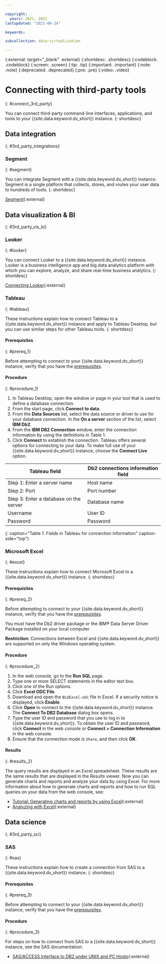 ```yaml
---

copyright:
  years: 2021, 2021
lastupdated: "2021-06-24"

keywords:

subcollection: data-virtualization

---
```


<!-- Attribute definitions --> 
{:external: target="_blank" .external}
{:shortdesc: .shortdesc}
{:codeblock: .codeblock}
{:screen: .screen}
{:tip: .tip}
{:important: .important}
{:note: .note}
{:deprecated: .deprecated}
{:pre: .pre}
{:video: .video}

# Connecting with third-party tools
{: #connect_3rd_party}

You can connect third-party command-line interfaces, applications, and tools to your {{site.data.keyword.dv_short}} instance. 
{: shortdesc}

## Data integration
{: #3rd_party_integrations}

<!--
### Informatica
{: #informatica}

You can connect Informatica to {{site.data.keyword.dv_short}} to help you manage your data.
{: shortdesc}

Watch this video to see how to integrate {{site.data.keyword.dv_short}} with Informatica Cloud.

<iframe class="embed-responsive-item" id="youtubeplayer1" title="DB2 Connections - Lightening Fast How-To with Informatica Cloud" type="text/html" width="640" height="390" src="//www.youtube.com/embed/TUiS_HstLnU?rel=0" frameborder="0" webkitallowfullscreen mozallowfullscreen allowfullscreen> </iframe>
-->

### Segment
{: #segment}

You can integrate Segment with a {{site.data.keyword.dv_short}} instance. Segment is a single platform that collects, stores, and routes your user data to hundreds of tools.
{: shortdesc}

[Segment](https://segment.com/docs/destinations/db2/){:external}

<!--
### Aginity Workbench
{: #aginity_wb}

These instructions explain how to connect Aginity Workbench to a {{site.data.keyword.dv_short}} instance. You can use Aginity Workbench to migrate IBM PureData for Analytics (Netezza) data models and data to {{site.data.keyword.dv_short}}.
{: shortdesc}

#### Prerequisites
{: #prereq6}

Before attempting to connect to your {{site.data.keyword.dv_short}} instance, verify that you have the [prerequisites](/docs/Db2onCloud/connecting?topic=Db2onCloud-connect_ov#prereqs).

#### Procedure
{: #proc6}

1. Download and install Aginity Workbench.
2. Determine your ODBC DSN from the connection information that you noted earlier.
3. Launch Aginity Workbench. If the database connection dialog box does not open automatically, open it by clicking **Connect** on the toolbar.
4. [Establish a database connection](https://www.aginity.com/documentation/WB/dashDB/Default.htm#Aginity_Topics/Aginity_Workbench/Database_Connection_Dialog_Box.htm){:external}. Use the host name, user ID, and password from the connection information that you noted earlier.
-->

## Data visualization & BI
{: #3rd_party_vis_bi}

### Looker
{: #looker}

You can connect Looker to a {{site.data.keyword.dv_short}} instance. Looker is a business intelligence app and big data analytics platform with which you can explore, analyze, and share real-time business analytics.
{: shortdesc}

[Connecting Looker](https://docs.looker.com/setup-and-management/connecting-to-db){:external}

### Tableau
{: #tableau}

These instructions explain how to connect Tableau to a {{site.data.keyword.dv_short}} instance and apply to Tableau Desktop<!--version 8.x-->, but you can use similar steps for other Tableau tools.
{: shortdesc}

#### Prerequisites
{: #prereq_1}

Before attempting to connect to your {{site.data.keyword.dv_short}} instance, verify that you have the [prerequisites](/docs/Db2onCloud/connecting?topic=Db2onCloud-connect_ov#prereqs).

#### Procedure
{: #procedure_1}

1. In Tableau Desktop, open the window or page in your tool that is used to define a database connection.
2. From the start page, click **Connect to data**.
3. From the **Data Sources** list, select the data source or driver to use for your database connection. In the **On a server** section of the list, select **IBM Db2**.
4. From the **IBM DB2 Connection** window, enter the connection information by using the definitions in Table 1.
5. Click **Connect** to establish the connection. Tableau offers several options for connecting to your data. To make full use of your {{site.data.keyword.dv_short}} instance, choose the **Connect Live** option.

| Tableau field | Db2 connections information field |
|---------------|-----------------------------------|
| Step 1: Enter a server name | Host name |
| Step 2: Port | Port number |
| Step 3: Enter a database on the server | Database name |
| Username | User ID |
| Password | Password |
{: caption="Table 1. Fields in Tableau for connection information" caption-side="top"}

### Microsoft Excel
{: #excel}

These instructions explain how to connect Microsoft Excel <!--2010-->to a {{site.data.keyword.dv_short}} instance.
{: shortdesc}

#### Prerequisites
{: #prereq_2}

Before attempting to connect to your {{site.data.keyword.dv_short}} instance, verify that you have the [prerequisites](/docs/Db2onCloud/connecting?topic=Db2onCloud-connect_ov#prereqs).

You must have the Db2 driver package or the IBM® Data Server Driver Package installed on your local computer. 

**Restriction**: Connections between Excel and {{site.data.keyword.dv_short}} are supported on only the Windows operating system.

#### Procedure
{: #procedure_2}

1. In the web console, go to the **Run SQL** page.    
2. Type one or more SELECT statements in the editor text box.
3. Click one of the Run options.
4. Click **Excel ODC File**.
5. Download and open the `BLUExcel.odc` file in Excel. If a security notice is displayed, click **Enable**.
6. Click **Open** to connect to the {{site.data.keyword.dv_short}} instance. The **Connect To DB2 Database** dialog box opens.
7. Type the user ID and password that you use to log in to {{site.data.keyword.dv_short}}. To obtain the user ID and password, click **Connect** in the web console or **Connect > Connection Information** in the web console.
8. Ensure that the connection mode is `Share`, and then click **OK**.

#### Results
{: #results_2}

The query results are displayed in an Excel spreadsheet. These results are the same results that are displayed in the Results viewer. Now you can generate charts and reports and analyze your data by using Excel. For more information about how to generate charts and reports and how to run SQL queries on your data from the web console, see: 
- [Tutorial: Generating charts and reports by using Excel](https://www.ibm.com/support/knowledgecenter/SSFMBX/com.ibm.swg.im.dashdb.analytics.doc/doc/explore_excel_reports.html){:external}
- [Analyzing with Excel](https://www.ibm.com/support/knowledgecenter/SSFMBX/com.ibm.swg.im.dashdb.analytics.doc/doc/exploreexcel.html){:external}

<!--
### Esri ArcGIS for Desktop
{: #esri_arcgis}

You can connect Esri ArcGIS for Desktop to a {{site.data.keyword.dv_short}} instance and then use it to analyze and visualize geospatial data.
{: shortdesc}

#### Prerequisites
{: #prereq10}

Before attempting to connect to your {{site.data.keyword.dv_short}} instance, verify that you have the [prerequisites](/docs/Db2onCloud/connecting?topic=Db2onCloud-connect_ov#prereqs).

You must have the Db2 driver package or the IBM® Data Server Driver Package installed on your computer.

#### Procedure
{: #proc10}

1. Determine your ODBC DSN data from the [connection information](/docs/Db2onCloud/connecting?topic=Db2onCloud-db_details_cxn_creds#db_details_cxn_creds) that you collected beforehand.

2. Create a new connection:
      
   a. In the ArcCatalog Catalog tree, open the Database Connections node and click **Add Database Connection**.
        
   b. In the Database Connections wizard:
   - Select **DB2** from the Database Platform drop-down list.
   - Enter the following string in the **Data source** field:
     ```
     HostName=<hostname>;Port=<port>;Database=<database>;
     CLIENTBUFFERSUNBOUNDLOBS=1;LOBCACHESIZE=50000000;
     FET_BUF_SIZE=256K  
     ```

     where `<hostname>`, `<port>`, and `<database>` are placeholders that represent the host name, port number, and database name that you noted earlier.
            
   - Select **Database authentication** as the authentication type.
            
   - Specify your user name and password (the user ID and password that you noted earlier) in the corresponding fields.
            
   - Press **OK**.
        
     ![Database Connections wizard](images/2_gs_conn.jpg "Database Connections wizard"){: caption="Figure 1. Database Connections wizard" caption-side="bottom"}

#### Results
{: #results3}

The ArcCatalog component of Esri ArcGIS for Desktop is now connected to your {{site.data.keyword.dv_short}} instance. 
-->

## Data science
{: #3rd_party_sci}

### SAS
{: #sas}

These instructions explain how to create a connection from SAS to a {{site.data.keyword.dv_short}} instance.
{: shortdesc}

#### Prerequisites
{: #prereq_3}

Before attempting to connect to your {{site.data.keyword.dv_short}} instance, verify that you have the [prerequisites](/docs/Db2onCloud/connecting?topic=Db2onCloud-connect_ov#prereqs).

#### Procedure
{: #procedure_3}

For steps on how to connect from SAS to a {{site.data.keyword.dv_short}} instance, see the SAS documentation:
- [SAS/ACCESS Interface to DB2 under UNIX and PC Hosts](https://documentation.sas.com/?docsetId=acreldb&docsetTarget=p1dzq4zjg1iycgn16l4xj9nnvibt.htm&docsetVersion=9.4&locale=en){:external}

<!--
### R development environment
{: #r_dev_env}

Instead of using the RStudio® environment that is integrated within IBM Watson Studio, you might prefer to use your own, locally installed R development environment. For example, you might have your own RStudio installation, or you might prefer to use some other development tool such as Rcmdr or Rattle. These instructions explain how to connect an R development environment to a {{site.data.keyword.dv_short}} instance.
{: shortdesc}

#### Prerequisites
{: #prereq13}

Before attempting to connect to your {{site.data.keyword.dv_short}} instance, verify that you have the [prerequisites](/docs/Db2onCloud/connecting?topic=Db2onCloud-connect_ov#prereqs).

#### Procedure
{: #proc13}

1. In your local R environment, install the `ibmdbR` package by entering the following command:

   `install.packages("ibmdbR")`

   Your local R environment accesses the Comprehensive R Archive Network (CRAN) and automatically downloads and installs the `ibmdbR` package and any prerequisite packages that are not already installed.
    
2. Create an ODBC driver connection between your R development environment and your {{site.data.keyword.dv_short}} instance:
        
   a. [Set up your database as an ODBC data source](https://www.ibm.com/support/knowledgecenter/SSFMBX/com.ibm.swg.im.dashdb.doc/connecting/connect_connecting_cli_and_odbc_applications.html){:external}.
        
   b. Open your locally installed R development environment.
        
   c. At the R prompt, enter the following statements to create the connection. Replace the placeholders with the [connection information](/docs/Db2onCloud/connecting?topic=Db2onCloud-db_details_cxn_creds#db_details_cxn_creds) that you collected beforehand.

   - If your locally installed R development environment runs in the {{site.data.keyword.dv_short}} instance:

     ```
     library(ibmdbR)
     host.name <- "placeholderForYourHostName"
     port <-"placeholderForPortNumber" # 50000 if not using SSL or 50001 if using SSL
     user.name <-"placeholderForYourUserName"
     pwd <- "placeholderForYourPassword"
     con.text <- paste("placeholderForYourDSNName;DRIVER=BLUDB",
                       ";Database=BLUDB",
                       ";Hostname=",host.name,
                       ";Port=",port,
                       ";PROTOCOL=TCPIP",
                       ";UID=", user.name,
                       ";PWD=",pwd,sep="")
     # Connect to using a odbc Driver Connection string to a remote database
     con <- idaConnect(con.text)
     ```

   - If your locally installed R development environment does not run in the {{site.data.keyword.dv_short}} instance:

     ```
     library(ibmdbR)
     driver.name <- "{placeholderForYourDriverName}"
     db.name <- "placeholderForYourDatabaseName"
     host.name <- "placeholderForYourHostName"
     port <-"placeholderForYourPort"
     user.name <-"placeholderForYourUserName"
     pwd <- "placeholderForYourPassword"
     con.text <- paste("placeholderForYourDSNName;DRIVER=",driver.name,
                       ";Database=",db.name,
                       ";Hostname=",host.name,
                       ";Port=",port,
                       ";PROTOCOL=TCPIP",
                       ";UID=", user.name,
                       ";PWD=",pwd,sep="")
     # Connect to using a odbc Driver Connection string to a remote database
     con <- idaConnect(con.text)
     ```

     The statement that is used to create the connection object uses the `idaConnect()` method, not the `odbcConnect()` or `odbcDriverConnect()` methods.
     {: note}
        
   d. Initialize the analytics package by issuing the following R command:

   `idaInit(con)`

   e. To test whether the connection is working, issue the following R command:

   `idaShowTables()`

   The console displays a list of all of the tables and views in the current schema.
-->


